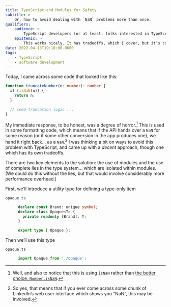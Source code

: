 ```yaml
---
title: TypeScript and Modules for Safety
subtitle: >
    Or, how to avoid dealing with `NaN` problems more than once.
qualifiers:
    audience: >
        TypeScript developers (or at least: folks interested in TypeScript).
    epistemic: >
        This works nicely. It has tradeoffs, which I cover, but it’s correct.
date: 2022-04-13T19:10:00-0600
tags:
    - TypeScript
    - software development
---
```


Today, I came across some code that looked like this:

```ts
function truncateNumber(n: number): number {
  if (isNaN(n)) {
    return n;
  }

  // some truncation logic ...
}
```

My immediate response, to be honest, was a degree of horror.[^number-is-nan] This is used in some formatting code, which means that if the API hands over a `NaN` for some reason (or if some other conversion in the app produces one), we hand it right back… as a `NaN`.[^li-nan] I was thinking a bit on ways to avoid this problem with TypeScript, and came up with a *decent* approach, though one which has its own tradeoffs.

There are two key elements to the solution: the use of modules and the use of complete lies in the type system… which are isolated within modules. (We could do this without the lies, but that would involve considerably more performance overhead.)

First, we’ll introduce a utility type for defining a type-only item

<dl>
<dt><code>opaque.ts</code></dt>
<dd>

```ts
declare const Brand: unique symbol;
declare class Opaque<T> {
  private readonly [Brand]: T;
}

export type { Opaque };
```

</dd>
</dl>

Then we’ll use this type

<dl>
<dt><code>opaque.ts</code></dt>
<dd>

```ts
import Opaque from './opaque';
```

</dd>
</dl>



[^number-is-nan]: Well, and also to notice that this is using `isNaN` rather than [the better choice, `Number.isNaN`](http://developer.mozilla.org/en-US/docs/Web/JavaScript/Reference/Global_Objects/Number/isNaN).

[^li-nan]: So yes, that means that if you ever come across some chunk of LinkedIn’s web user interface which shows you “NaN”, this may be involved.
